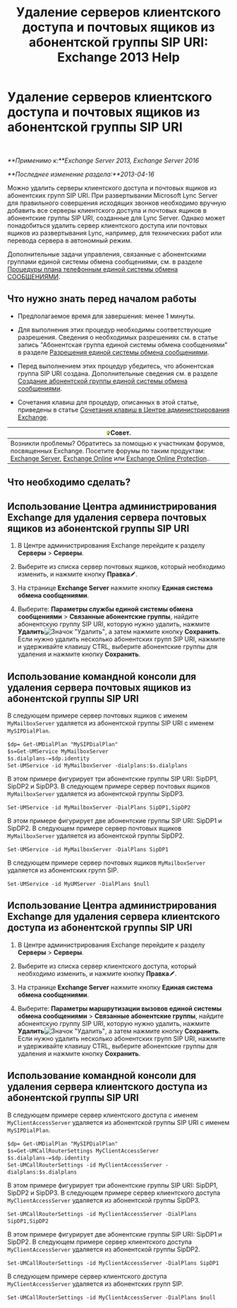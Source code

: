 ﻿---
title: 'Удаление серверов клиентского доступа и почтовых ящиков из абонентской группы SIP URI: Exchange 2013 Help'
TOCTitle: Удаление серверов клиентского доступа и почтовых ящиков из абонентской группы SIP URI
ms:assetid: 367441e1-1a0f-42c8-9fa8-8abe80b3d015
ms:mtpsurl: https://technet.microsoft.com/ru-ru/library/Aa997238(v=EXCHG.150)
ms:contentKeyID: 54652114
ms.date: 05/22/2018
mtps_version: v=EXCHG.150
ms.translationtype: MT
---

# Удаление серверов клиентского доступа и почтовых ящиков из абонентской группы SIP URI

 

_**Применимо к:**Exchange Server 2013, Exchange Server 2016_

_**Последнее изменение раздела:**2013-04-16_

Можно удалить серверы клиентского доступа и почтовых ящиков из абонентских групп SIP URI. При развертывании Microsoft Lync Server для правильного совершения исходящих звонков необходимо вручную добавить все серверы клиентского доступа и почтовых ящиков в абонентские группы SIP URI, созданные для Lync Server. Однако может понадобиться удалить сервер клиентского доступа или почтовых ящиков из развертывания Lync, например, для технических работ или перевода сервера в автономный режим.

Дополнительные задачи управления, связанные с абонентскими группами единой системы обмена сообщениями, см. в разделе [Процедуры плана телефонным единой системы обмена СООБЩЕНИЯМИ](um-dial-plan-procedures-exchange-2013-help.md).

## Что нужно знать перед началом работы

  - Предполагаемое время для завершения: менее 1 минуты.

  - Для выполнения этих процедур необходимы соответствующие разрешения. Сведения о необходимых разрешениях см. в статье запись "Абонентская группа единой системы обмена сообщениями" в разделе [Разрешения единой системы обмена сообщениями](unified-messaging-permissions-exchange-2013-help.md).

  - Перед выполнением этих процедур убедитесь, что абонентская группа SIP URI создана. Дополнительные сведения см. в разделе [Создание абонентской группы единой системы обмена сообщениями](create-a-um-dial-plan-exchange-2013-help.md).

  - Сочетания клавиш для процедур, описанных в этой статье, приведены в статье [Сочетания клавиш в Центре администрирования Exchange](keyboard-shortcuts-in-the-exchange-admin-center-exchange-online-protection-help.md).

<table>
<thead>
<tr class="header">
<th><img src="images/Bb124558.tip(EXCHG.150).gif" title="Совет" alt="Совет" />Совет.</th>
</tr>
</thead>
<tbody>
<tr class="odd">
<td>Возникли проблемы? Обратитесь за помощью к участникам форумов, посвященных Exchange. Посетите форумы по таким продуктам: <a href="https://go.microsoft.com/fwlink/p/?linkid=60612">Exchange Server</a>, <a href="https://go.microsoft.com/fwlink/p/?linkid=267542">Exchange Online</a> или <a href="https://go.microsoft.com/fwlink/p/?linkid=285351">Exchange Online Protection</a>..</td>
</tr>
</tbody>
</table>


## Что необходимо сделать?

## Использование Центра администрирования Exchange для удаления сервера почтовых ящиков из абонентской группы SIP URI

1.  В Центре администрирования Exchange перейдите к разделу **Серверы** \> **Серверы**.

2.  Выберите из списка сервер почтовых ящиков, который необходимо изменить, и нажмите кнопку **Правка**![Значок редактирования](images/Bb124582.6f53ccb2-1f13-4c02-bea0-30690e6ea71d(EXCHG.150).gif "Значок редактирования").

3.  На странице **Exchange Server** нажмите кнопку **Единая система обмена сообщениями**.

4.  Выберите: **Параметры службы единой системы обмена сообщениями** \> **Связанные абонентские группы**, найдите абонентскую группу SIP URI, которую нужно удалить, нажмите **Удалить**![Значок "Удалить"](images/JJ657492.479b6ced-8d64-4277-a725-f17fea202b28(EXCHG.150).gif "Значок \"Удалить\""), а затем нажмите кнопку **Сохранить**. Если нужно удалить несколько абонентских групп SIP URI, нажмите и удерживайте клавишу CTRL, выберите абонентские группы для удаления и нажмите кнопку **Сохранить**.

## Использование командной консоли для удаления сервера почтовых ящиков из абонентской группы SIP URI

В следующем примере сервер почтовых ящиков с именем `MyMailboxServer` удаляется из абонентской группы SIP URI с именем `MySIPDialPlan`.

    $dp= Get-UMDialPlan "MySIPDialPlan"
    $s=Get-UMService MyMailboxServer
    $s.dialplans-=$dp.identity
    Set-UMService -id MyMailboxServer -dialplans:$s.dialplans

В этом примере фигурирует три абонентские группы SIP URI: SipDP1, SipDP2 и SipDP3. В следующем примере сервер почтовых ящиков `MyMailboxServer` удаляется из абонентской группы SipDP3.

    Set-UMService -id MyMailboxServer -DialPlans SipDP1,SipDP2

В этом примере фигурирует две абонентские группы SIP URI: SipDP1 и SipDP2. В следующем примере сервер почтовых ящиков `MyMailboxServer` удаляется из абонентской группы SipDP2.

    Set-UMService -id MyMailboxServer -DialPlans SipDP1

В следующем примере сервер почтовых ящиков `MyMailboxServer` удаляется из абонентских групп SIP.

    Set-UMService -id MyUMServer -DialPlans $null

## Использование Центра администрирования Exchange для удаления сервера клиентского доступа из абонентской группы SIP URI

1.  В Центре администрирования Exchange перейдите к разделу **Серверы** \> **Серверы**.

2.  Выберите из списка сервер клиентского доступа, который необходимо изменить, и нажмите кнопку **Правка**![Значок редактирования](images/Bb124582.6f53ccb2-1f13-4c02-bea0-30690e6ea71d(EXCHG.150).gif "Значок редактирования").

3.  На странице **Exchange Server** нажмите кнопку **Единая система обмена сообщениями**.

4.  Выберите: **Параметры маршрутизации вызовов единой системы обмена сообщениями** \> **Связанные абонентские группы**, найдите абонентскую группу SIP URI, которую нужно удалить, нажмите **Удалить**![Значок "Удалить"](images/JJ657492.479b6ced-8d64-4277-a725-f17fea202b28(EXCHG.150).gif "Значок \"Удалить\""), а затем нажмите кнопку **Сохранить**. Если нужно удалить несколько абонентских групп SIP URI, нажмите и удерживайте клавишу CTRL, выберите абонентские группы для удаления и нажмите кнопку **Сохранить**.

## Использование командной консоли для удаления сервера клиентского доступа из абонентской группы SIP URI

В следующем примере сервер клиентского доступа с именем `MyClientAccessServer` удаляется из абонентской группы SIP URI с именем `MySIPDialPlan`.

    $dp= Get-UMDialPlan "MySIPDialPlan"
    $s=Get-UMCallRouterSettings MyClientAccessServer
    $s.dialplans-=$dp.identity
    Set-UMCallRouterSettings -id MyClientAccessServer -dialplans:$s.dialplans

В этом примере фигурирует три абонентские группы SIP URI: SipDP1, SipDP2 и SipDP3. В следующем примере сервер клиентского доступа `MyClientAccessServer` удаляется из абонентской группы SipDP3.

    Set-UMCallRouterSettings -id MyClientAccessServer -DialPlans SipDP1,SipDP2

В этом примере фигурирует две абонентские группы SIP URI: SipDP1 и SipDP2. В следующем примере сервер клиентского доступа `MyClientAccessServer` удаляется из абонентской группы SipDP2.

    Set-UMCallRouterSettings -id MyClientAccessServer -DialPlans SipDP1

В следующем примере сервер клиентского доступа `MyClientAccessServer` удаляется из абонентских групп SIP.

    Set-UMCallRouterSettings -id MyClientAccessServer -DialPlans $null

